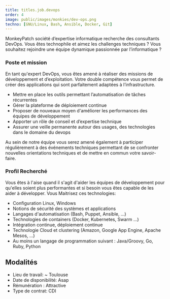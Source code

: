 ```yaml
---
title: titles.job.devops 
order: 4
image: public/images/monkies/dev-ops.png
techno: [GNU/Linux, Bash, Ansible, Docker, Git]
---
```


MonkeyPatch société d’expertise informatique recherche des consultants DevOps. Vous êtes technophile et aimez les challenges techniques ? Vous souhaitez rejoindre une équipe dynamique passionnée par l’informatique ?

### Poste et mission

En tant qu'expert DevOps, vous êtes amené à réaliser des missions de développement et d’exploitation. Votre double compétence vous permet de  créer des applications qui sont parfaitement adaptées à l’infrastructure.

 * Mettre en place les outils permettant l’automatisation de tâches récurrentes
 * Gérer la plateforme de déploiement continue
 * Proposer de nouveaux moyen d'améliorer les performances des équipes de développement
 * Apporter un rôle de conseil et d’expertise technique
 * Assurer une veille permanente autour des usages, des technologies dans le domaine du devops

Au sein de notre équipe vous serez amené également à participer régulièrement à des événements techniques permettant de se confronter nouvelles orientations techniques et de mettre en commun votre savoir-faire.

### Profil Recherché

Vous êtes à l'aise quand il s'agit d'aider les équipes de développement pour qu'elles soient plus performantes et si besoin vous êtes capable de les aider à développer. 
Vous Maitrisez ces technologies:
    
 * Configuration Linux, Windows
 * Notions de sécurité des systèmes et applications
 * Langages d'automatisation (Bash, Puppet, Ansible, ...)
 * Technologies de containers (Docker, Kubernetes, Swarm ...)
 * Intégration continue, déploiement continue
 * Technologie Cloud et clustering (Amazon, Google App Engine, Apache Mesos, ...)
 * Au moins un langage de programmation suivant : Java/Groovy, Go, Ruby, Python

## Modalités

* Lieu de travail: ~ Toulouse
* Date de disponibilité: Asap
* Rémunération : Attractive
* Type de contrat: CDI
